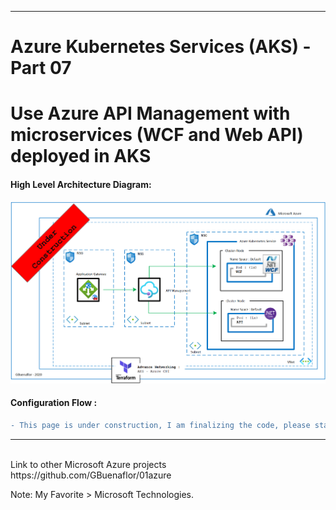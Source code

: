 ----------------------------------------------------------
# Azure Kubernetes Services (AKS) - Part 07
# Use Azure API Management with microservices (WCF and Web API) deployed in AKS
 
 
#### High Level Architecture Diagram:


![Image description](https://github.com/GBuenaflor/01azure-aks-apimanagement/blob/master/Images/GB-AKS-API01.png)


#### Configuration Flow :

```diff
- This page is under construction, I am finalizing the code, please stay tuned.
```

------------------------------------------------------------------------------
 


</br>
Link to other Microsoft Azure projects
https://github.com/GBuenaflor/01azure
</br>


Note: My Favorite > Microsoft Technologies.

